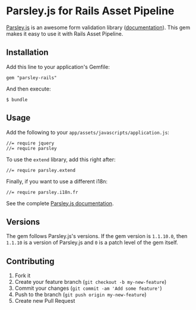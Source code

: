 # Parsley.js for Rails Asset Pipeline

[Parsley.js](https://github.com/guillaumepotier/Parsley.js) is an awesome form validation library ([documentation](http://parsleyjs.org/documentation.html)). 
This gem makes it easy to use it with Rails Asset Pipeline.

## Installation

Add this line to your application's Gemfile:

    gem "parsley-rails"

And then execute:

    $ bundle

## Usage

Add the following to your `app/assets/javascripts/application.js`:

    //= require jquery
    //= require parsley

To use the `extend` library, add this right after:

    //= require parsley.extend

Finally, if you want to use a different i18n:

    //= require parsley.i18n.fr

See the complete [Parsley.js documentation](http://parsleyjs.org/documentation.html).

## Versions

The gem follows Parsley.js's versions. If the gem version is `1.1.10.0`, then `1.1.10` is a version of Parsley.js and `0`
is a patch level of the gem itself.

## Contributing

1. Fork it
2. Create your feature branch (`git checkout -b my-new-feature`)
3. Commit your changes (`git commit -am 'Add some feature'`)
4. Push to the branch (`git push origin my-new-feature`)
5. Create new Pull Request
